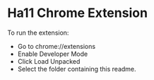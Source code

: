 # Ha11 Chrome Extension
To run the extension:

- Go to chrome://extensions
- Enable Developer Mode
- Click Load Unpacked
- Select the folder containing this readme.